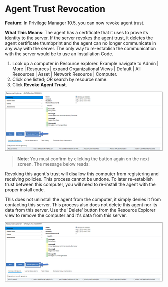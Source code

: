 [title]: # (Agent Trust Revocation)
[tags]: # (Agent Trust Revocation)
[priority]: # (2)
# Agent Trust Revocation

__Feature__: In Privilege Manager 10.5, you can now revoke agent trust.

__What This Means__: The agent has a certificate that it uses to prove its identity to the server. If the server revokes the agent trust, it deletes the agent certificate thumbprint and the agent can no longer communicate in any way with the server. The only way to re-establish the communication with the server would be to use an Installation Code.

1. Look up a computer in Resource explorer. Example navigate to  Admin | More | Resources | expand Organizational Views | Default | All Resources | Asset | Network  Resource | Computer.
1. Click one listed; OR search by resource name.
1. Click __Revoke Agent Trust__.

![Revoke Agent Trust](images/ag-1.png)
>**Note**: You must confirm by clicking the button again on the next screen. The message below reads:

Revoking this agent's trust will disallow this computer from registering and receiving policies. This process cannot be undone. To later re-establish trust between this computer, you will need to re-install the agent with the proper install code.

This does not uninstall the agent from the computer, it simply denies it from contacting this server. This process also does not delete this agent nor its data from this server. Use the 'Delete' button from the Resource Explorer view to remove the computer and it's data from this server.

![Revoke Agent Trust](images/ag-1.png)

